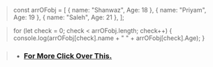 > const arrOFobj = [
    { name: "Shanwaz", Age: 18 },
    { name: "Priyam", Age: 19 },
    { name: "Saleh", Age: 21 },
];

 > for (let check = 0; check < arrOFobj.length; check++) {
    console.log(arrOFobj[check].name + " " + arrOFobj[check].Age);
}

> * ### [For More Click Over This.](../Js/arrayOfobject.js)